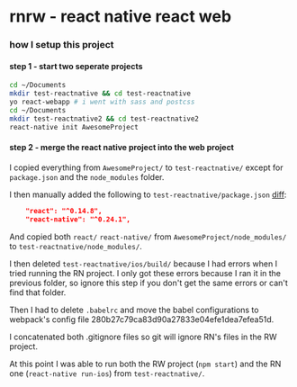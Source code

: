 # rnrw - react native react web

### how I setup this project

#### step 1 - start two seperate projects

```sh
cd ~/Documents
mkdir test-reactnative && cd test-reactnative
yo react-webapp # i went with sass and postcss
cd ~/Documents
mkdir test-reactnative2 && cd test-reactnative2
react-native init AwesomeProject
```

#### step 2 - merge the react native project into the web project

I copied everything from `AwesomeProject/` to `test-reactnative/` except for `package.json`  and the `node_modules` folder.

I then manually added the following to `test-reactnative/package.json` [diff](https://github.com/dutzi/rnrw/commit/dde1bdda8e1dee61b9d1f525fe1b77b2b1c6278a#diff-b9cfc7f2cdf78a7f4b91a753d10865a2R5):

```json
    "react": "^0.14.8",
    "react-native": "^0.24.1",
```

And copied both `react/` `react-native/` from `AwesomeProject/node_modules/` to `test-reactnative/node_modules/`.

I then deleted `test-reactnative/ios/build/` because I had errors when I tried running the RN project. I only got these errors because I ran it in the previous folder, so ignore this step if you don't get the same errors or can't find that folder.

Then I had to delete `.babelrc` and move the babel configurations to webpack's config file 280b27c79ca83d90a27833e04efe1dea7efea51d.

I concatenated both .gitignore files so git will ignore RN's files in the RW project.

At this point I was able to run both the RW project (`npm start`) and the RN one (`react-native run-ios`) from `test-reactnative/`.

